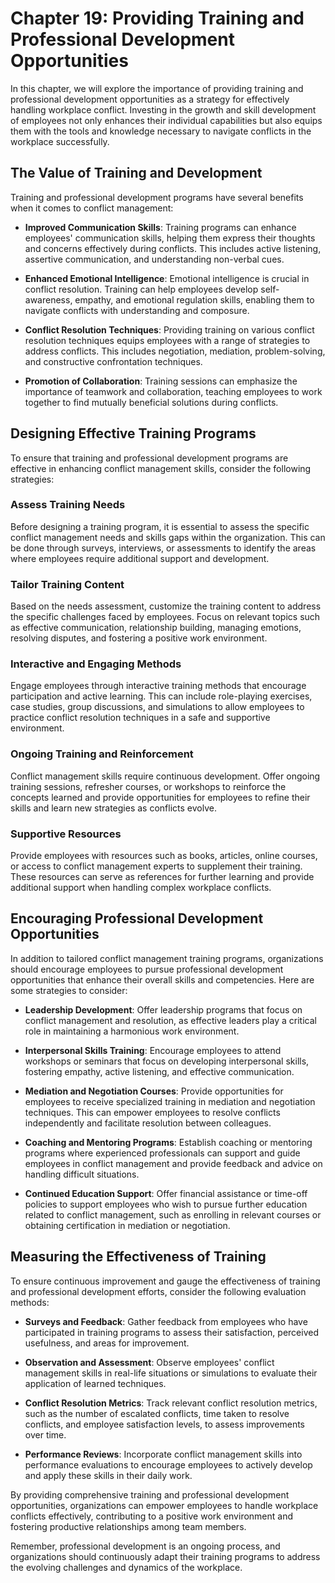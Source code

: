 Chapter 19: Providing Training and Professional Development Opportunities
=========================================================================

In this chapter, we will explore the importance of providing training and professional development opportunities as a strategy for effectively handling workplace conflict. Investing in the growth and skill development of employees not only enhances their individual capabilities but also equips them with the tools and knowledge necessary to navigate conflicts in the workplace successfully.

The Value of Training and Development
-------------------------------------

Training and professional development programs have several benefits when it comes to conflict management:

* **Improved Communication Skills**: Training programs can enhance employees' communication skills, helping them express their thoughts and concerns effectively during conflicts. This includes active listening, assertive communication, and understanding non-verbal cues.

* **Enhanced Emotional Intelligence**: Emotional intelligence is crucial in conflict resolution. Training can help employees develop self-awareness, empathy, and emotional regulation skills, enabling them to navigate conflicts with understanding and composure.

* **Conflict Resolution Techniques**: Providing training on various conflict resolution techniques equips employees with a range of strategies to address conflicts. This includes negotiation, mediation, problem-solving, and constructive confrontation techniques.

* **Promotion of Collaboration**: Training sessions can emphasize the importance of teamwork and collaboration, teaching employees to work together to find mutually beneficial solutions during conflicts.

Designing Effective Training Programs
-------------------------------------

To ensure that training and professional development programs are effective in enhancing conflict management skills, consider the following strategies:

### Assess Training Needs

Before designing a training program, it is essential to assess the specific conflict management needs and skills gaps within the organization. This can be done through surveys, interviews, or assessments to identify the areas where employees require additional support and development.

### Tailor Training Content

Based on the needs assessment, customize the training content to address the specific challenges faced by employees. Focus on relevant topics such as effective communication, relationship building, managing emotions, resolving disputes, and fostering a positive work environment.

### Interactive and Engaging Methods

Engage employees through interactive training methods that encourage participation and active learning. This can include role-playing exercises, case studies, group discussions, and simulations to allow employees to practice conflict resolution techniques in a safe and supportive environment.

### Ongoing Training and Reinforcement

Conflict management skills require continuous development. Offer ongoing training sessions, refresher courses, or workshops to reinforce the concepts learned and provide opportunities for employees to refine their skills and learn new strategies as conflicts evolve.

### Supportive Resources

Provide employees with resources such as books, articles, online courses, or access to conflict management experts to supplement their training. These resources can serve as references for further learning and provide additional support when handling complex workplace conflicts.

Encouraging Professional Development Opportunities
--------------------------------------------------

In addition to tailored conflict management training programs, organizations should encourage employees to pursue professional development opportunities that enhance their overall skills and competencies. Here are some strategies to consider:

* **Leadership Development**: Offer leadership programs that focus on conflict management and resolution, as effective leaders play a critical role in maintaining a harmonious work environment.

* **Interpersonal Skills Training**: Encourage employees to attend workshops or seminars that focus on developing interpersonal skills, fostering empathy, active listening, and effective communication.

* **Mediation and Negotiation Courses**: Provide opportunities for employees to receive specialized training in mediation and negotiation techniques. This can empower employees to resolve conflicts independently and facilitate resolution between colleagues.

* **Coaching and Mentoring Programs**: Establish coaching or mentoring programs where experienced professionals can support and guide employees in conflict management and provide feedback and advice on handling difficult situations.

* **Continued Education Support**: Offer financial assistance or time-off policies to support employees who wish to pursue further education related to conflict management, such as enrolling in relevant courses or obtaining certification in mediation or negotiation.

Measuring the Effectiveness of Training
---------------------------------------

To ensure continuous improvement and gauge the effectiveness of training and professional development efforts, consider the following evaluation methods:

* **Surveys and Feedback**: Gather feedback from employees who have participated in training programs to assess their satisfaction, perceived usefulness, and areas for improvement.

* **Observation and Assessment**: Observe employees' conflict management skills in real-life situations or simulations to evaluate their application of learned techniques.

* **Conflict Resolution Metrics**: Track relevant conflict resolution metrics, such as the number of escalated conflicts, time taken to resolve conflicts, and employee satisfaction levels, to assess improvements over time.

* **Performance Reviews**: Incorporate conflict management skills into performance evaluations to encourage employees to actively develop and apply these skills in their daily work.

By providing comprehensive training and professional development opportunities, organizations can empower employees to handle workplace conflicts effectively, contributing to a positive work environment and fostering productive relationships among team members.

Remember, professional development is an ongoing process, and organizations should continuously adapt their training programs to address the evolving challenges and dynamics of the workplace.
